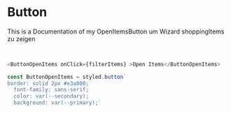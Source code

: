 # Button 

This is a Documentation of my OpenItemsButton um Wizard shoppingItems zu zeigen

```js

  
<ButtonOpenItems onClick={filterItems} >Open Items</ButtonOpenItems>

const ButtonOpenItems = styled.button`
border: solid 2px #e3a000;
  font-family: sans-serif;
  color: var(--secondary);
  background: var(--primary);`
```
